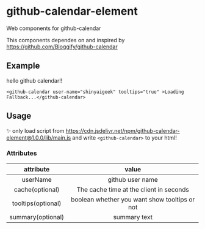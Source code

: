 # github-calendar-element

Web components for github-calendar

This components dependes on and inspired by https://github.com/Bloggify/github-calendar
## Example

<!DOCTYPE html>
<html>
  <head>
    <script src="https://cdn.jsdelivr.net/npm/github-calendar-element@1.0.0/lib/main.js" ></script>
    <style>
        github-calendar {
            width: 80vw;
            display: block;
            margin: 0 auto;
        }
    </style>
  </head>
  <body>
    hello github calendar!!

    <github-calendar user-name="shinyaigeek" tooltips="true" >Loading Fallback...</github-calendar>

  </body>
</html>

## Usage

✨ only load script from https://cdn.jsdelivr.net/npm/github-calendar-element@1.0.0/lib/main.js and write `<github-calendar>` to your html!

### Attributes

|attribute|value|
|:--:|:--:|
|userName|github user name|
|cache(optional)|The cache time at the client in seconds|
|tooltips(optional)|boolean whether you want show tooltips or not|
|summary(optional)|summary text|